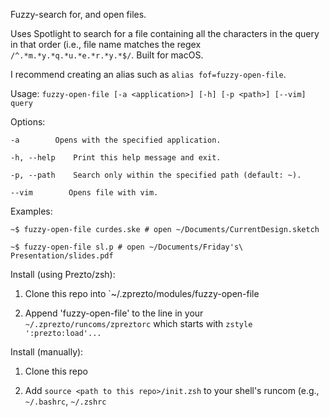 Fuzzy-search for, and open files.

Uses Spotlight to search for a file containing all the characters in the query in that order (i.e., file name matches the regex `/^.*m.*y.*q.*u.*e.*r.*y.*$/`. Built for macOS.

I recommend creating an alias such as `alias fof=fuzzy-open-file`.

Usage: `fuzzy-open-file [-a <application>] [-h] [-p <path>] [--vim] query`
    
Options:

    -a        Opens with the specified application.

    -h, --help    Print this help message and exit.

    -p, --path    Search only within the specified path (default: ~).

    --vim        Opens file with vim.

Examples:

    ~$ fuzzy-open-file curdes.ske # open ~/Documents/CurrentDesign.sketch
    
    ~$ fuzzy-open-file sl.p # open ~/Documents/Friday's\ Presentation/slides.pdf
    
   
Install (using Prezto/zsh):
    
1. Clone this repo into `~/.zprezto/modules/fuzzy-open-file
        
2. Append 'fuzzy-open-file' to the line in your `~/.zprezto/runcoms/zpreztorc` which starts with `zstyle ':prezto:load'...`

Install (manually):

1. Clone this repo

2. Add `source <path to this repo>/init.zsh` to your shell's runcom (e.g., `~/.bashrc`, `~/.zshrc`
